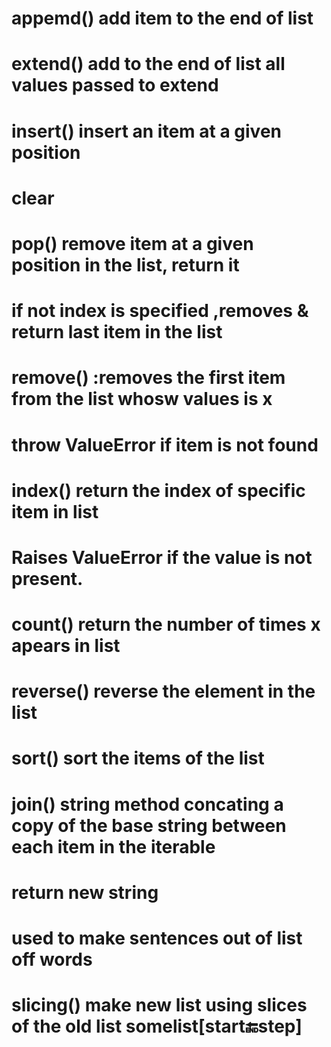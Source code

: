 
# appemd() add item to the end of list
# extend() add to the end of list all values passed to extend
# insert() insert an item at a given position
#  clear
# pop() remove item at a given position in the list, return it 
  # if not index is specified ,removes & return last item in the list
# remove() :removes the first item from the list whosw values is x
  # throw ValueError if item is not found
# index() return the index of specific item in list
 # Raises ValueError if the value is not present.
# count() return the number of times x apears in list
# reverse() reverse the element in the list
# sort() sort the items of the list
# join() string method concating a copy  of the base string between each item in the iterable
  # return new string
  # used to make sentences out of list off words
# slicing() make new list using slices of the old list somelist[start:end:step]
